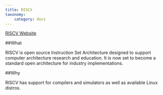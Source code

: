 ```yaml
---
title: RISCV
taxonomy:
    category: docs
---
```


[RISCV Website]( https://riscv.org/risc-v-foundation/)

##What

RISCV is open source Instruction Set Architecture designed to support computer architecture research and education.  It is now set to become a standard open architecture for industry implementations.

##Why

RISCV has support for compilers and simulators as well as available Linux distros.  
